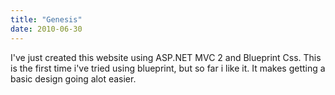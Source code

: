 ```yaml
---
title: "Genesis"
date: 2010-06-30
---
```


I've just created this website using ASP.NET MVC 2 and Blueprint Css. This is the first time i've tried using blueprint, but so far i like it. It makes getting a basic design going alot easier.